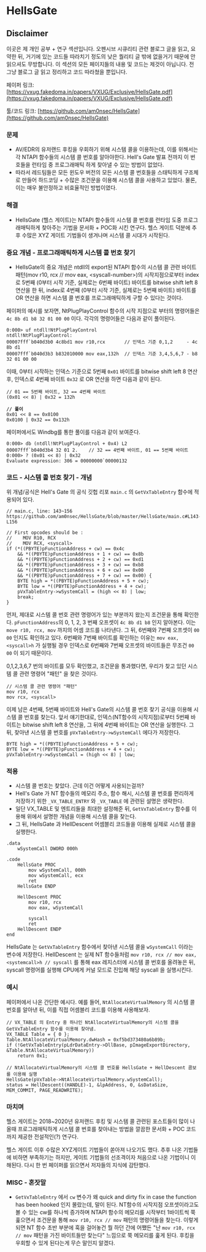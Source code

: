 # HellsGate

## Disclaimer&#x20;

이곳은 제 개인 공부 + 연구 섹션입니다. 오펜시브 시큐리티 관련 블로그 글을 읽고, 요약한 뒤, 거기에 있는 코드들 따라치기 정도의 낮은 퀄리티 글 밖에 없을거기 때문에 안 읽으셔도 무방합니다. 이 섹션의 모든 페이지들의 내용 및 코드는 제것이 아닙니다. 전 그냥 블로그 글 읽고 정리하고 코드 따라쳤을 뿐입니다.

페이퍼 링크: [https://vxug.fakedoma.in/papers/VXUG/Exclusive/HellsGate.pdf](https://vxug.fakedoma.in/papers/VXUG/Exclusive/HellsGate.pdf)

툴/코드 링크: [https://github.com/am0nsec/HellsGate](https://github.com/am0nsec/HellsGate)

### 문제

* AV/EDR의 유저랜드 후킹을 우회하기 위해 시스템 콜을 이용하는데, 이를 위해서는 각 NTAPI 함수들의 시스템 콜 번호를 알아야한다. Hell's Gate 발표  전까지 이 번호들을 런타임 중 프로그래매틱 하게 찾아낼 수 있는 방법이 없었다.
* 따라서 레드팀들은 모든 윈도우 버전의 모든 시스템 콜 번호들을 스태틱하게 구조체로 만들어 하드코딩 + 수많은 조건문을 이용해 시스템 콜을 사용하고 있었다. 물론, 이는 매우 불안정하고 비효율적인 방법이였다.

### 해결

* HellsGate (헬스 게이트)는 NTAPI 함수들의 시스템 콜 번호를 런타임 도중 프로그래매틱하게 찾아주는 기법을 문서화 + POC화 시킨 연구다. 헬스 게이트 덕분에 추후 수많은 XYZ 게이트 기법들이 생겨나며 시스템 콜 시대가 시작된다.

### 중요 개념 - 프로그래매틱하게 시스템 콜 번호 찾기

* HellsGate의 중요 개념은 ntdll의 export된 NTAPI 함수의 시스템 콜 관련 바이트 패턴(mov r10, rcx // mov eax, \<syscall-number>)의 시작지점으로부터 index로 5번째 (0부터 시작 기준, 실제로는 6번째 바이트) 바이트를 bitwise shift left 8 연산을 한 뒤, index로 4번째 (0부터 시작 기준, 실제로는 5번째 바이트) 바이트를 OR 연산을 하면 시스템 콜 번호를 프로그래매틱하게 구할 수 있다는 것이다.

페이퍼의 예시를 보자면, NtPlugPlayControl 함수의 시작 지점으로 부터의 명령어들은 `4c 8b d1 b8 32 01 00 00` 이다. 각각의 명령어들은 다음과  같이 풀이된다.

```
0:000> uf ntdll!NtPlugPlayControl  
ntdll!NtPlugPlayControl:  
00007fff`b040d3b0 4c8bd1 mov r10,rcx       // 인덱스 기준 0,1,2     - 4c 8b d1
00007fff`b040d3b3 b832010000 mov eax,132h  // 인덱스 기준 3,4,5,6,7 - b8 32 01 00 00
```

이때, 0부터 시작하는 인덱스 기준으로 5번째 `0x01` 바이트를 bitwise shift left 8 연산 후, 인덱스로 4번째 바이트 `0x32` 로 OR 연산을 하면 다음과 같이 된다.

<pre><code>// 01 == 5번째 바이트, 32 == 4번째 바이트 
(0x01 &#x3C;&#x3C; 8) | 0x32 = 132h

<strong>// 풀이
</strong>0x01 &#x3C;&#x3C; 8 == 0x0100 
0x0100 | 0x32 == 0x132h 
</code></pre>

페이퍼에서도 Windbg를 통한 풀이를 다음과 같이 보여준다.

```
0:000> db (ntdll!NtPlugPlayControl + 0x4) L2
00007fff`b040d3b4 32 01 2.    // 32 == 4번째 바이트, 01 == 5번째 바이트 
0:000> ? (0x01 << 8) | 0x32
Evaluate expression: 306 = 00000000`00000132
```

### 코드 - 시스템 콜 번호 찾기 - 개념&#x20;

위 개념/공식은 Hell's Gate 의 공식 깃헙 리포 `main.c` 의 `GetVxTableEntry` 함수에 적용되어 있다.

```
// main.c, line: 143~156 https://github.com/am0nsec/HellsGate/blob/master/HellsGate/main.c#L143-L156

// First opcodes should be :
//    MOV R10, RCX
//    MOV RCX, <syscall>
if (*((PBYTE)pFunctionAddress + cw) == 0x4c
	&& *((PBYTE)pFunctionAddress + 1 + cw) == 0x8b
	&& *((PBYTE)pFunctionAddress + 2 + cw) == 0xd1
	&& *((PBYTE)pFunctionAddress + 3 + cw) == 0xb8
	&& *((PBYTE)pFunctionAddress + 6 + cw) == 0x00
	&& *((PBYTE)pFunctionAddress + 7 + cw) == 0x00) {
	BYTE high = *((PBYTE)pFunctionAddress + 5 + cw);
	BYTE low = *((PBYTE)pFunctionAddress + 4 + cw);
	pVxTableEntry->wSystemCall = (high << 8) | low;
	break;
}
```

먼저, 제대로 시스템 콜 번호 관련 명령어가 있는 부분까지 왔는지 조건문을 통해 확인한다. `pFunctionAddress`의 0, 1, 2, 3 번째 오프셋이 `4c 8b d1 b8` 인지 알아본다. 이는 `move r10, rcx, mov` 까지의 어셈 코드를 나타낸다. 그 뒤, 6번째와 7번째 오프셋이 `00 00` 인지도 확인하고 있다. 6번째와 7번째 바이트를 확인하는 이유는 `mov eax, <syscall>h` 가 실행될 경우 인덱스로 6번째와 7번째 오프셋의 바이트들은 무조건 `00 00` 이 되기 때문이다.

0,1,2,3,6,7 번의 바이트를 모두 확인했고, 조건문을 통과했다면, 우리가 찾고 있던 시스템 콜 관련 명령어  "패턴" 을 찾은 것이다.

```
// 시스템 콜 관련 명령어 "패턴" 
mov r10, rcx
mov rcx, <syscall>
```

이제 남은 4번째, 5번째 바이트와 Hell's Gate의 시스템 콜 번호 찾기 공식을 이용해 시스템 콜 번호를 찾는다. 앞서 얘기한대로, 인덱스(NT함수의 시작지점)로부터 5번째 바이트는 bitwise shift left 8 연산을, 그 뒤에 4번째 바이트는 OR 연산을 실행한다. 그 뒤, 찾아낸 시스템 콜 번호를 `pVxTableEntry->wSystemCall` 에다가 저장한다.

```
BYTE high = *((PBYTE)pFunctionAddress + 5 + cw);
BYTE low = *((PBYTE)pFunctionAddress + 4 + cw);
pVxTableEntry->wSystemCall = (high << 8) | low;
```

### 적용

* 시스템 콜 번호는 찾았다. 근데 이건 어떻게 사용되는걸까?
* Hell's Gate 가 NT 함수들의 메모리 주소, 함수 해시, 시스템 콜 번호를 편리하게 저장하기 위한 `_VX_TABLE_ENTRY` 와 `_VX_TABLE` 에 관련된 설명은 생략한다.
* 일단 VX\_TABLE 및 엔트리들을 최대한 설정해준 뒤, `GetVxTableEntry` 함수를 이용해 위에서 설명한 개념을 이용해 시스템 콜을 찾는다.
* 그 뒤, HellsGate 과 HellDescent 어셈블리 코드들을 이용해 실제로 시스템 콜을 실행한다.

```
.data
	wSystemCall DWORD 000h

.code 
	HellsGate PROC
		mov wSystemCall, 000h
		mov wSystemCall, ecx
		ret
	HellsGate ENDP

	HellDescent PROC
		mov r10, rcx
		mov eax, wSystemCall

		syscall
		ret
	HellDescent ENDP
end
```

HellsGate 는 `GetVxTableEntry` 함수에서 찾아낸 시스템 콜을 `wSystemCall` 이라는 변수에 저장한다. HellDescent 는 실제 NT 함수들처럼 `mov r10, rcx // mov eax, <systemcall>h // syscall` 를 통해 eax 레지스터에 시스템 콜 번호를 올려놓은 뒤, syscall 명령어를 실행해 CPU에게 커널 모드로 진입해 해당 syscall 을 실행시킨다.

### 예시

페이퍼에서 나온 간단한 예시다. 예를 들어, `NtAllocateVirtualMemory` 의 시스템 콜 번호를 알아낸 뒤, 이를 직접 어셈블리 코드를 이용해 사용해보자.

```
// VX_TABLE 의 Entry 중 하나인 NtAllocateVirtualMemory의 시스템 콜을 GetVxTableEntry 함수를 이용해 찾아냄. 
VX_TABLE Table = { 0 };
Table.NtAllocateVirtualMemory.dwHash = 0xf5bd373480a6b89b;
if (!GetVxTableEntry(pLdrDataEntry->DllBase, pImageExportDirectory, &Table.NtAllocateVirtualMemory))
	return 0x1;

// NtAllocateVirtualMemory의 시스템 콜 번호를 HellsGate + HellDescent 콤보를 이용해 실행 
HellsGate(pVxTable->NtAllocateVirtualMemory.wSystemCall);
status = HellDescent((HANDLE)-1, &lpAddress, 0, &sDataSize, MEM_COMMIT, PAGE_READWRITE);
```

### 마치며

헬스 게이트는 2018\~2020년 유저랜드 후킹 및 시스템 콜 관련된 포스트들이 많이 나올때 프로그래매틱하게 시스템 콜 번호를 찾아내는 방법을 깔끔한 문서화 + POC 코드까지 제공한 전설적인(?) 연구다.

헬스 게이트 이후 수많은 XYZ게이트 기법들이 쏟아져 나오기도 했다. 추후 나온 기법들에 비하면 부족하기는 하지만, 게이트 기법들의 선조격이자 처음으로 나온 기법이니 이해된다. 다시 한 번 페이퍼를 읽으면서 저자들의 지식에 감탄했다.

### MISC - 혼잣말

* `GetVxTableEntry` 에서 `cw` 변수가 왜 quick and dirty fix in case the function has been hooked 인지 몰랐는데, 말이 된다. NT함수의 시작지점 오프셋이라고도 볼 수 있는 cw를 하나씩 증가하며 NTAPI 함수의 메모리를 시작부터 1바이트씩 쭉 훑으면서 조건문을 통해 `mov r10, rcx // mov` 패턴의 명령어들을 찾는다. 이렇게 되면 NT 함수 초반 부분에 훅을 걸어놓건 뭘 하던 간에 어쨌든 "난 `mov r10, rcx // mov` 패턴을 가진 바이트들만 찾는다" 느낌으로 쭉 메모리를 훑게 된다. 후킹을 우회할 수 있게 된다는게 무슨 말인지 알겠다.

